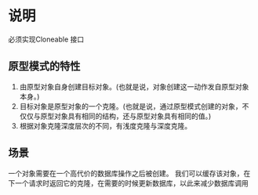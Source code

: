 # 说明
必须实现Cloneable 接口


## 原型模式的特性
1. 由原型对象自身创建目标对象。(也就是说，对象创建这一动作发自原型对象本身。)
2. 目标对象是原型对象的一个克隆。(也就是说，通过原型模式创建的对象，不仅仅与原型对象具有相同的结构，还与原型对象具有相同的值。)
3. 根据对象克隆深度层次的不同，有浅度克隆与深度克隆。



## 场景
一个对象需要在一个高代价的数据库操作之后被创建。
我们可以缓存该对象，在下一个请求时返回它的克隆，在需要的时候更新数据库，以此来减少数据库调用


